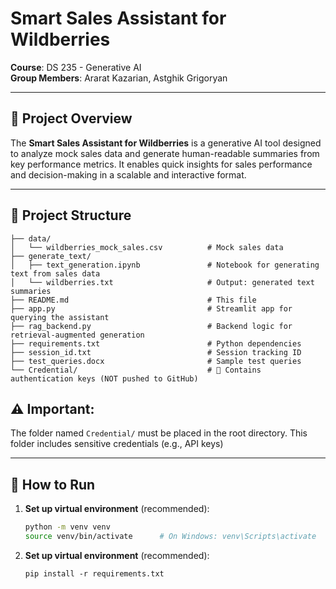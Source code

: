# Smart Sales Assistant for Wildberries  
**Course**: DS 235 - Generative AI  
**Group Members**: Ararat Kazarian, Astghik Grigoryan  

---

## 📌 Project Overview

The **Smart Sales Assistant for Wildberries** is a generative AI tool designed to analyze mock sales data and generate human-readable summaries from key performance metrics. It enables quick insights for sales performance and decision-making in a scalable and interactive format.

---

## 📁 Project Structure

```plaintext
├── data/
│   └── wildberries_mock_sales.csv          # Mock sales data
├── generate_text/
│   ├── text_generation.ipynb               # Notebook for generating text from sales data
│   └── wildberries.txt                     # Output: generated text summaries
├── README.md                               # This file
├── app.py                                  # Streamlit app for querying the assistant
├── rag_backend.py                          # Backend logic for retrieval-augmented generation
├── requirements.txt                        # Python dependencies
├── session_id.txt                          # Session tracking ID
├── test_queries.docx                       # Sample test queries
└── Credential/                             # 🔐 Contains authentication keys (NOT pushed to GitHub)
```

## ⚠️ **Important**:  
The folder named `Credential/` must be placed in the root directory. This folder includes sensitive credentials (e.g., API keys)

---

## 🚀 How to Run

1. **Set up virtual environment** (recommended):
   ```bash
   python -m venv venv
   source venv/bin/activate      # On Windows: venv\Scripts\activate
   ```
2. **Set up virtual environment** (recommended):
   ```nginx
   pip install -r requirements.txt
   ```

